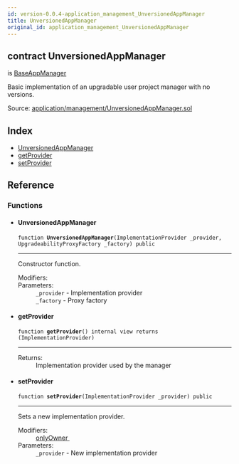 ```yaml
---
id: version-0.0.4-application_management_UnversionedAppManager
title: UnversionedAppManager
original_id: application_management_UnversionedAppManager
---
```


<div class="contract-doc"><div class="contract"><h2 class="contract-header"><span class="contract-kind">contract</span> UnversionedAppManager</h2><p class="base-contracts"><span>is</span> <a href="application_management_BaseAppManager.html">BaseAppManager</a></p><p class="description">Basic implementation of an upgradable user project manager with no versions.</p><div class="source">Source: <a href="git+https://github.com/zeppelinos/zos-lib/blob/v0.1.12/contracts/application/management/UnversionedAppManager.sol" target="_blank">application/management/UnversionedAppManager.sol</a></div></div><div class="index"><h2>Index</h2><ul><li><a href="application_management_UnversionedAppManager.html#UnversionedAppManager">UnversionedAppManager</a></li><li><a href="application_management_UnversionedAppManager.html#getProvider">getProvider</a></li><li><a href="application_management_UnversionedAppManager.html#setProvider">setProvider</a></li></ul></div><div class="reference"><h2>Reference</h2><div class="functions"><h3>Functions</h3><ul><li><div class="item function"><span id="UnversionedAppManager" class="anchor-marker"></span><h4 class="name">UnversionedAppManager</h4><div class="body"><code class="signature">function <strong>UnversionedAppManager</strong><span>(ImplementationProvider _provider, UpgradeabilityProxyFactory _factory) </span><span>public </span></code><hr/><div class="description"><p>Constructor function.</p></div><dl><dt><span class="label-modifiers">Modifiers:</span></dt><dd></dd><dt><span class="label-parameters">Parameters:</span></dt><dd><div><code>_provider</code> - Implementation provider</div><div><code>_factory</code> - Proxy factory</div></dd></dl></div></div></li><li><div class="item function"><span id="getProvider" class="anchor-marker"></span><h4 class="name">getProvider</h4><div class="body"><code class="signature">function <strong>getProvider</strong><span>() </span><span>internal </span><span>view </span><span>returns  (ImplementationProvider) </span></code><hr/><dl><dt><span class="label-return">Returns:</span></dt><dd>Implementation provider used by the manager</dd></dl></div></div></li><li><div class="item function"><span id="setProvider" class="anchor-marker"></span><h4 class="name">setProvider</h4><div class="body"><code class="signature">function <strong>setProvider</strong><span>(ImplementationProvider _provider) </span><span>public </span></code><hr/><div class="description"><p>Sets a new implementation provider.</p></div><dl><dt><span class="label-modifiers">Modifiers:</span></dt><dd><a href="ity_contracts_ownership_Ownable.html#onlyOwner">onlyOwner </a></dd><dt><span class="label-parameters">Parameters:</span></dt><dd><div><code>_provider</code> - New implementation provider</div></dd></dl></div></div></li></ul></div></div></div>
